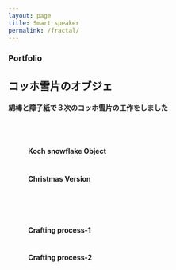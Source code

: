 ```yaml
---
layout: page
title: Smart speaker
permalink: /fractal/
---
```


<!-- Services -->
<section class="content-section bg-primary text-white text-center" id="services">
    <div class="container">
        <div class="content-section-heading">
            <h3 class="text-secondary mb-0">Portfolio</h3>
            <h2 class="mb-5">コッホ雪片のオブジェ</h2>
        </div>
        <h4> 綿棒と障子紙で３次のコッホ雪片の工作をしました</h4>   
        <br>
        <figure class="figure">
            <img class="img-fluid" src="/works.github.io/assets/img/fractal-1.jpeg" alt="">
            <figcaption class="figure-caption text-center"><h4 class="text-white"> Koch snowflake Object</h4></figcaption>
        </figure>
         <figure class="figure">
            <img class="img-fluid" src="/works.github.io/assets/img/fractal-4.JPG" alt="">
            <figcaption class="figure-caption text-center"><h4 class="text-white"> Christmas Version </h4></figcaption>
        </figure>
        <br>
        <br>
        <figure class="figure">
            <img class="img-fluid" src="/works.github.io/assets/img/fractal-2.jpeg" alt="">
            <figcaption class="figure-caption text-center"><h4 class="text-white"> Crafting process-1</h4></figcaption>
        </figure>
         <figure class="figure">
            <img class="img-fluid" src="/works.github.io/assets/img/fractal-3.jpeg" alt="">
            <figcaption class="figure-caption text-center"><h4 class="text-white"> Crafting process-2</h4></figcaption>
        </figure>  
    </div>
</section>
